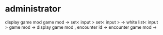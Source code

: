 # administrator
display
game mod
game mod -> set< input >
set< input > -> white list< input > 
game mod -> display
game mod , encounter id -> encounter
game mod -> 